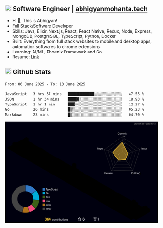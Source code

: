 ## <img src="https://media.giphy.com/media/v1.Y2lkPTc5MGI3NjExNjBuMTFuMDMxcjR0OXp2Zjk5Z3A2ajkzYWpiaDFmdWJhZzY2anM1MCZlcD12MV9naWZzX3NlYXJjaCZjdD1n/UcK7JalnjCz0k/giphy.gif" width="20" height="20" /> Software Engineer | [abhigyanmohanta.tech](https://abhigyanmohanta.tech)


- Hi 👋, This is Abhigyan!
- Full Stack/Software Developer
- Skills: Java, Elixir, Next.js, React, React Native, Redux, Node, Express, MongoDB, PostgreSQL, TypeScript, Python, Docker
- Built: Everything from full stack websites to mobile and desktop apps, automation softwares to chrome extensions
- Learning: AI/ML, Phoenix Framework and Go
- Resume: [Link](https://abhigyan-mohanta.github.io/resume/)


## <img src="https://media.giphy.com/media/v1.Y2lkPTc5MGI3NjExOTVzbjE3Z3F6bDhrNGtzYWpiODJkeTRhcHRqN3MwaGV2cTZ3ajR3eCZlcD12MV9naWZzX3NlYXJjaCZjdD1n/o0vwzuFwCGAFO/giphy.gif" width="20" height="20" /> Github Stats
<!--START_SECTION:waka-->

```txt
From: 06 June 2025 - To: 13 June 2025

JavaScript   3 hrs 57 mins   ████████████░░░░░░░░░░░░░   47.55 %
JSON         1 hr 34 mins    ████▓░░░░░░░░░░░░░░░░░░░░   18.93 %
TypeScript   1 hr 1 min      ███░░░░░░░░░░░░░░░░░░░░░░   12.37 %
Go           26 mins         █▒░░░░░░░░░░░░░░░░░░░░░░░   05.23 %
Markdown     23 mins         █▒░░░░░░░░░░░░░░░░░░░░░░░   04.70 %
```

<!--END_SECTION:waka-->
![](./profile-3d-contrib/profile-night-rainbow.svg)
